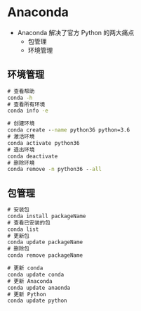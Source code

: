 # Anaconda

- Anaconda 解决了官方 Python 的两大痛点
    - 包管理
    - 环境管理

## 环境管理

```cmd
# 查看帮助
conda -h
# 查看所有环境
conda info -e

# 创建环境
conda create --name python36 python=3.6
# 激活环境
conda activate python36
# 退出环境
conda deactivate
# 删除环境
conda remove -n python36 --all
```

## 包管理

```cmd
# 安装包
conda install packageName
# 查看已安装的包
conda list
# 更新包
conda update packageName
# 删除包
conda remove packageName

# 更新 conda
conda update conda
# 更新 Anaconda
conda update anaonda
# 更新 Python
conda update python
```

